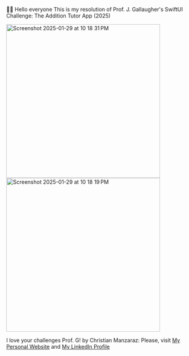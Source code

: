 ✋🏼 Hello everyone
This is my resolution of Prof. J. Gallaugher's SwiftUI Challenge:  The Addition Tutor App (2025)

<img width="407" alt="Screenshot 2025-01-29 at 10 18 31 PM" src="https://github.com/user-attachments/assets/2c3c9edb-2320-4aaa-8cfe-82c791d8062a" /> <img width="407" alt="Screenshot 2025-01-29 at 10 18 19 PM" src="https://github.com/user-attachments/assets/a93bb2ff-68b9-472c-bcff-398b971472a9" />


I love your challenges Prof. G!
by Christian Manzaraz: 
Please, visit [My Personal Website](https://manzaraz.com.ar) and [My LinkedIn Profile](https://www.linkedin.com/in/manzaraz/)
